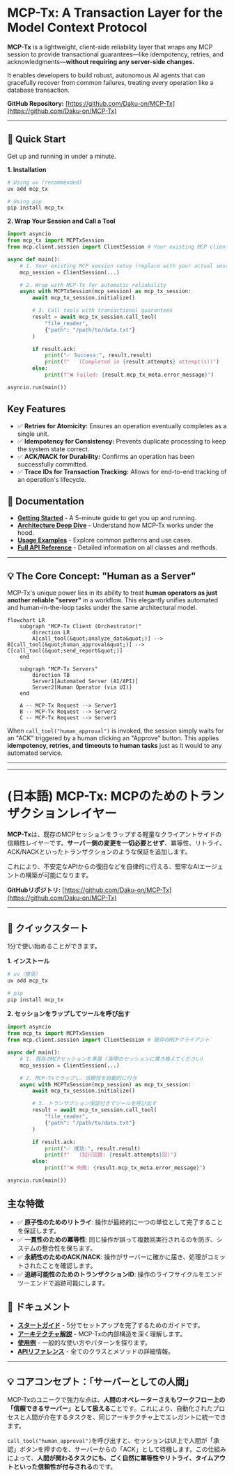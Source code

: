 # MCP-Tx: A Transaction Layer for the Model Context Protocol

**MCP-Tx** is a lightweight, client-side reliability layer that wraps any MCP session to provide transactional guarantees—like idempotency, retries, and acknowledgments—**without requiring any server-side changes.**

It enables developers to build robust, autonomous AI agents that can gracefully recover from common failures, treating every operation like a database transaction.

**GitHub Repository:** [https://github.com/Daku-on/MCP-Tx](https://github.com/Daku-on/MCP-Tx)

---

## 🚀 Quick Start

Get up and running in under a minute.

**1. Installation**
```bash
# Using uv (recommended)
uv add mcp_tx

# Using pip
pip install mcp_tx
```

**2. Wrap Your Session and Call a Tool**
```python
import asyncio
from mcp_tx import MCPTxSession
from mcp.client.session import ClientSession # Your existing MCP client

async def main():
    # 1. Your existing MCP session setup (replace with your actual session)
    mcp_session = ClientSession(...)

    # 2. Wrap with MCP-Tx for automatic reliability
    async with MCPTxSession(mcp_session) as mcp_tx_session:
        await mcp_tx_session.initialize()

        # 3. Call tools with transactional guarantees
        result = await mcp_tx_session.call_tool(
            "file_reader",
            {"path": "/path/to/data.txt"}
        )

        if result.ack:
            print("✅ Success:", result.result)
            print(f"   (Completed in {result.attempts} attempt(s))")
        else:
            print(f"❌ Failed: {result.mcp_tx_meta.error_message}")

asyncio.run(main())
```

## Key Features

-   ✅ **Retries for Atomicity:** Ensures an operation eventually completes as a single unit.
-   ✅ **Idempotency for Consistency:** Prevents duplicate processing to keep the system state correct.
-   ✅ **ACK/NACK for Durability:** Confirms an operation has been successfully committed.
-   ✅ **Trace IDs for Transaction Tracking:** Allows for end-to-end tracking of an operation's lifecycle.

## 📖 Documentation

-   [**Getting Started**](docs/en/getting-started.md) - A 5-minute guide to get you up and running.
-   [**Architecture Deep Dive**](docs/en/architecture.md) - Understand how MCP-Tx works under the hood.
-   [**Usage Examples**](docs/en/examples/basic.md) - Explore common patterns and use cases.
-   [**Full API Reference**](docs/en/api/mcp-tx-session.md) - Detailed information on all classes and methods.

---

## 💡 The Core Concept: "Human as a Server"

MCP-Tx's unique power lies in its ability to treat **human operators as just another reliable "server"** in a workflow. This elegantly unifies automated and human-in-the-loop tasks under the same architectural model.

```mermaid
flowchart LR
    subgraph "MCP-Tx Client (Orchestrator)"
        direction LR
        A[call_tool(&quot;analyze_data&quot;)] --> B[call_tool(&quot;human_approval&quot;)] --> C[call_tool(&quot;send_report&quot;)]
    end

    subgraph "MCP-Tx Servers"
        direction TB
        Server1[Automated Server (AI/API)]
        Server2[Human Operator (via UI)]
    end

    A -- MCP-Tx Request --> Server1
    B -- MCP-Tx Request --> Server2
    C -- MCP-Tx Request --> Server1
```

When `call_tool("human_approval")` is invoked, the session simply waits for an "ACK" triggered by a human clicking an "Approve" button. This applies **idempotency, retries, and timeouts to human tasks** just as it would to any automated service.

---
---

# (日本語) MCP-Tx: MCPのためのトランザクションレイヤー

**MCP-Tx**は、既存のMCPセッションをラップする軽量なクライアントサイドの信頼性レイヤーです。**サーバー側の変更を一切必要とせず**、冪等性、リトライ、ACK/NACKといったトランザクションのような保証を追加します。

これにより、不安定なAPIからの復旧などを自律的に行える、堅牢なAIエージェントの構築が可能になります。

**GitHubリポジトリ:** [https://github.com/Daku-on/MCP-Tx](https://github.com/Daku-on/MCP-Tx)

---

## 🚀 クイックスタート

1分で使い始めることができます。

**1. インストール**
```bash
# uv（推奨）
uv add mcp_tx

# pip
pip install mcp_tx
```

**2. セッションをラップしてツールを呼び出す**
```python
import asyncio
from mcp_tx import MCPTxSession
from mcp.client.session import ClientSession # 既存のMCPクライアント

async def main():
    # 1. 既存のMCPセッションを準備 (実際のセッションに置き換えてください)
    mcp_session = ClientSession(...)

    # 2. MCP-Txでラップし、信頼性を自動的に付与
    async with MCPTxSession(mcp_session) as mcp_tx_session:
        await mcp_tx_session.initialize()

        # 3. トランザクション保証付きでツールを呼び出す
        result = await mcp_tx_session.call_tool(
            "file_reader",
            {"path": "/path/to/data.txt"}
        )

        if result.ack:
            print("✅ 成功:", result.result)
            print(f"   (試行回数: {result.attempts}回)")
        else:
            print(f"❌ 失敗: {result.mcp_tx_meta.error_message}")

asyncio.run(main())
```

## 主な特徴

-   ✅ **原子性のためのリトライ**: 操作が最終的に一つの単位として完了することを保証します。
-   ✅ **一貫性のための冪等性**: 同じ操作が誤って複数回実行されるのを防ぎ、システムの整合性を保ちます。
-   ✅ **永続性のためのACK/NACK**: 操作がサーバーに確かに届き、処理がコミットされたことを確認します。
-   ✅ **追跡可能性のためのトランザクションID**: 操作のライフサイクルをエンドツーエンドで追跡可能にします。

## 📖 ドキュメント

-   [**スタートガイド**](docs/jp/getting-started_jp.md) - 5分でセットアップを完了するためのガイドです。
-   [**アーキテクチャ解説**](docs/jp/architecture_jp.md) - MCP-Txの内部構造を深く理解します。
-   [**使用例**](docs/jp/examples/basic_jp.md) - 一般的な使い方やパターンを探ります。
-   [**APIリファレンス**](docs/jp/api/mcp-tx-session_jp.md) - 全てのクラスとメソッドの詳細情報。

---

## 💡 コアコンセプト：「サーバーとしての人間」

MCP-Txのユニークで強力な点は、**人間のオペレーターさえもワークフロー上の「信頼できるサーバー」として扱える**ことです。これにより、自動化されたプロセスと人間が介在するタスクを、同じアーキテクチャ上でエレガントに統一できます。

`call_tool("human_approval")`を呼び出すと、セッションはUI上で人間が「承認」ボタンを押すのを、サーバーからの「ACK」として待機します。この仕組みによって、**人間が関わるタスクにも、ごく自然に冪等性やリトライ、タイムアウトといった信頼性が付与される**のです。
